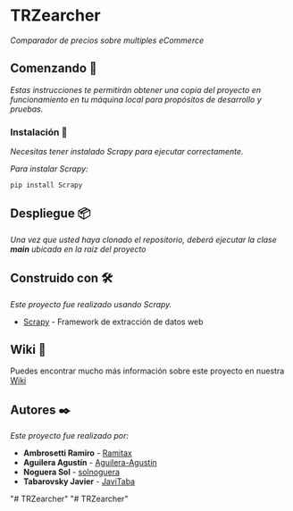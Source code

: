 # TRZearcher

_Comparador de precios sobre multiples eCommerce_

## Comenzando 🚀

_Estas instrucciones te permitirán obtener una copia del proyecto en funcionamiento en tu máquina local para propósitos de desarrollo y pruebas._

### Instalación 🔧

_Necesitas tener instalado Scrapy para ejecutar correctamente._

_Para instalar Scrapy:_

```
pip install Scrapy
```

## Despliegue 📦

_Una vez que usted haya clonado el repositorio, deberá ejecutar la clase **main** ubicada en la raiz del proyecto_

## Construido con 🛠️

_Este proyecto fue realizado usando Scrapy._

* [Scrapy](https://scrapy.org/) - Framework de extracción de datos web

## Wiki 📖

Puedes encontrar mucho más información sobre este proyecto en nuestra [Wiki](https://drive.google.com/drive/folders/17AuMEZGR8VtkifmAKeyFBZM_8pcGtV2_?usp=sharing)

## Autores ✒️

_Este proyecto fue realizado por:_

* **Ambrosetti Ramiro**  - [Ramitax](https://github.com/Ramitax)
* **Aguilera Agustín**  - [Aguilera-Agustín](https://github.com/Aguilera-Agustin)   
* **Noguera Sol**  - [solnoguera](https://github.com/solnoguera)
* **Tabarovsky Javier**  - [JaviTaba](https://github.com/JaviTaba)

"# TRZearcher" 
"# TRZearcher" 
